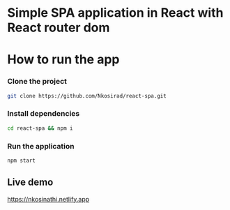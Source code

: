 # Simple SPA application in React with React router dom

# How to run the app

### Clone the project

```sh
git clone https://github.com/Nkosirad/react-spa.git
```

### Install dependencies

```sh
cd react-spa && npm i
```

### Run the application

```sh
npm start
```

## Live demo
https://nkosinathi.netlify.app